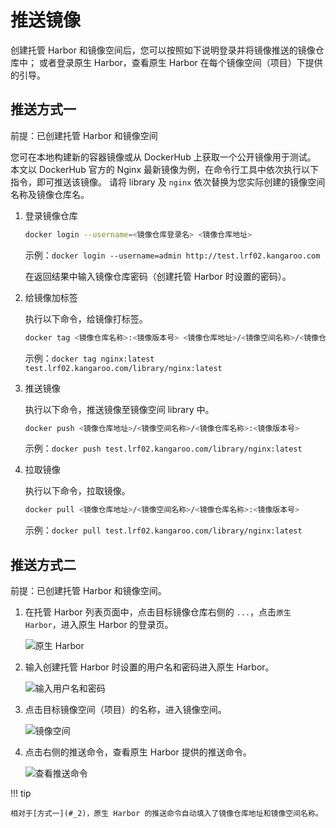 # 推送镜像

创建托管 Harbor 和镜像空间后，您可以按照如下说明登录并将镜像推送的镜像仓库中；
或者登录原生 Harbor，查看原生 Harbor 在每个镜像空间（项目）下提供的引导。

## 推送方式一

前提：已创建托管 Harbor 和镜像空间

您可在本地构建新的容器镜像或从 DockerHub 上获取一个公开镜像用于测试。
本文以 DockerHub 官方的 Nginx 最新镜像为例，在命令行工具中依次执行以下指令，即可推送该镜像。
请将 library 及 `nginx` 依次替换为您实际创建的镜像空间名称及镜像仓库名。

1. 登录镜像仓库

    ```bash
    docker login --username=<镜像仓库登录名> <镜像仓库地址>
    ```

    示例：`docker login --username=admin http://test.lrf02.kangaroo.com`

    在返回结果中输入镜像仓库密码（创建托管 Harbor 时设置的密码）。

1. 给镜像加标签

    执行以下命令，给镜像打标签。

    ```bash
    docker tag <镜像仓库名称>:<镜像版本号> <镜像仓库地址>/<镜像空间名称>/<镜像仓库名称>:<镜像版本号>
    ```

    示例：`docker tag nginx:latest test.lrf02.kangaroo.com/library/nginx:latest`

1. 推送镜像

    执行以下命令，推送镜像至镜像空间 library 中。

    ```bash
    docker push <镜像仓库地址>/<镜像空间名称>/<镜像仓库名称>:<镜像版本号>
    ```

    示例：`docker push test.lrf02.kangaroo.com/library/nginx:latest`

1. 拉取镜像

    执行以下命令，拉取镜像。

    ```bash
    docker pull <镜像仓库地址>/<镜像空间名称>/<镜像仓库名称>:<镜像版本号>
    ```

    示例：`docker pull test.lrf02.kangaroo.com/library/nginx:latest`

## 推送方式二

前提：已创建托管 Harbor 和镜像空间。

1. 在托管 Harbor 列表页面中，点击目标镜像仓库右侧的 `...`，点击`原生 Harbor`，进入原生 Harbor 的登录页。

    ![原生 Harbor](https://docs.daocloud.io/daocloud-docs-images/docs/kangaroo/images/push01.png)

1. 输入创建托管 Harbor 时设置的用户名和密码进入原生 Harbor。

    ![输入用户名和密码](https://docs.daocloud.io/daocloud-docs-images/docs/kangaroo/images/push02.png)

1. 点击目标镜像空间（项目）的名称，进入镜像空间。

    ![镜像空间](https://docs.daocloud.io/daocloud-docs-images/docs/kangaroo/images/push03.png)

1. 点击右侧的推送命令，查看原生 Harbor 提供的推送命令。

    ![查看推送命令](https://docs.daocloud.io/daocloud-docs-images/docs/kangaroo/images/push04.png)

!!! tip

    相对于[方式一](#_2)，原生 Harbor 的推送命令自动填入了镜像仓库地址和镜像空间名称。
